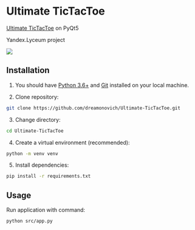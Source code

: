# Ultimate TicTacToe

[Ultimate TicTacToe](https://en.wikipedia.org/wiki/Ultimate_tic-tac-toe) on PyQt5

Yandex.Lyceum project

![](showcase.png)

## Installation

1. You should have [Python 3.6+](https://www.python.org/downloads/) and [Git](https://git-scm.com/downloads) installed on your local machine.

2. Clone repository:

```bash
git clone https://github.com/dreamonovich/Ultimate-TicTacToe.git
```

3. Change directory:

```bash
cd Ultimate-TicTacToe
```

4. Create a virtual environment (recommended):

```bash
python -m venv venv
```

5. Install dependencies:

```bash
pip install -r requirements.txt
```
## Usage

Run application with command:

```bash
python src/app.py
```